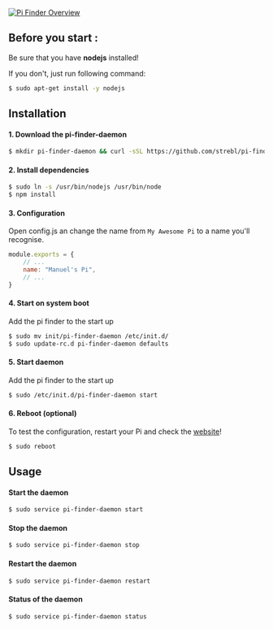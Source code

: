 [![Pi Finder Overview](http://i.imgur.com/h9QasUC.png)](https://pi.strebl.ch)

## Before you start :
Be sure that you have **nodejs** installed!

If you don't, just run following command:
```sh
$ sudo apt-get install -y nodejs
```

## Installation

#### 1. Download the pi-finder-daemon
```sh
$ mkdir pi-finder-daemon && curl -sSL https://github.com/strebl/pi-finder-daemon/tarball/master | tar xzC pi-finder-daemon --strip-components=1 && cd pi-finder-daemon
```

#### 2. Install dependencies
```sh
$ sudo ln -s /usr/bin/nodejs /usr/bin/node
$ npm install
```

#### 3. Configuration
Open config.js an change the name from `My Awesome Pi` to a name you'll recognise.
```js
module.exports = {
	// ...
	name: "Manuel's Pi",
	// ...
}
```

#### 4. Start on system boot
Add the pi finder to the start up
```sh
$ sudo mv init/pi-finder-daemon /etc/init.d/
$ sudo update-rc.d pi-finder-daemon defaults
```

#### 5. Start daemon
Add the pi finder to the start up
```sh
$ sudo /etc/init.d/pi-finder-daemon start
```

#### 6. Reboot (optional)
To test the configuration, restart your Pi and check the [website](https://pi.strebl.ch)!
```sh
$ sudo reboot
```

## Usage

#### Start the daemon
```sh
$ sudo service pi-finder-daemon start 
```

#### Stop the daemon
```sh
$ sudo service pi-finder-daemon stop 
```

#### Restart the daemon
```sh
$ sudo service pi-finder-daemon restart 
```

#### Status of the daemon
```sh
$ sudo service pi-finder-daemon status 
```